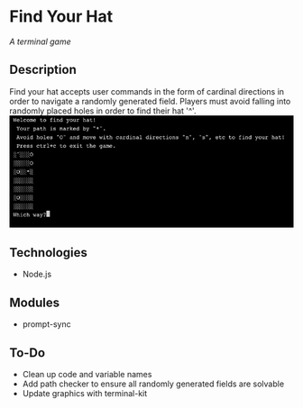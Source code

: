 # Find Your Hat
*A terminal game*

## Description
Find your hat accepts user commands in the form of cardinal directions 
in order to navigate a randomly generated field. Players must avoid falling into 
randomly placed holes in order to find their hat '^'. 
![Screenshot](./gameScreenshot.png)

## Technologies 
* Node.js

## Modules
* prompt-sync

## To-Do

* Clean up code and variable names
* Add path checker to ensure all randomly generated fields are solvable
* Update graphics with terminal-kit
